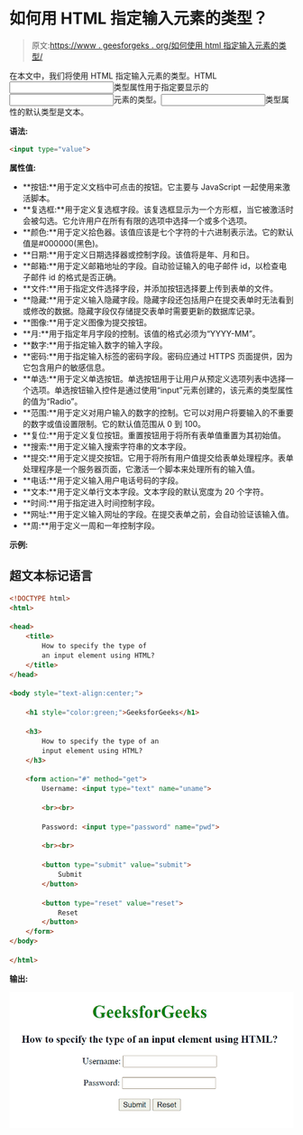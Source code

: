 # 如何用 HTML 指定输入元素的类型？

> 原文:[https://www . geesforgeks . org/如何使用 html 指定输入元素的类型/](https://www.geeksforgeeks.org/how-to-specify-the-type-of-an-input-element-using-html/)

在本文中，我们将使用 HTML 指定输入元素的类型。HTML <input>类型属性用于指定要显示的<input>元素的类型。<input>类型属性的默认类型是文本。

**语法:**

```html
<input type="value">
```

**属性值:**

*   **按钮:**用于定义文档中可点击的按钮。它主要与 JavaScript 一起使用来激活脚本。
*   **复选框:**用于定义复选框字段。该复选框显示为一个方形框，当它被激活时会被勾选。它允许用户在所有有限的选项中选择一个或多个选项。
*   **颜色:**用于定义拾色器。该值应该是七个字符的十六进制表示法。它的默认值是#000000(黑色)。
*   **日期:**用于定义日期选择器或控制字段。该值将是年、月和日。
*   **邮箱:**用于定义邮箱地址的字段。自动验证输入的电子邮件 id，以检查电子邮件 id 的格式是否正确。
*   **文件:**用于指定文件选择字段，并添加按钮选择要上传到表单的文件。
*   **隐藏:**用于定义输入隐藏字段。隐藏字段还包括用户在提交表单时无法看到或修改的数据。隐藏字段仅存储提交表单时需要更新的数据库记录。
*   **图像:**用于定义图像为提交按钮。
*   **月:**用于指定年月字段的控制。该值的格式必须为“YYYY-MM”。
*   **数字:**用于指定输入数字的输入字段。
*   **密码:**用于指定输入标签的密码字段。密码应通过 HTTPS 页面提供，因为它包含用户的敏感信息。
*   **单选:**用于定义单选按钮。单选按钮用于让用户从预定义选项列表中选择一个选项。单选按钮输入控件是通过使用“input”元素创建的，该元素的类型属性的值为“Radio”。
*   **范围:**用于定义对用户输入的数字的控制。它可以对用户将要输入的不重要的数字或值设置限制。它的默认值范围从 0 到 100。
*   **复位:**用于定义复位按钮。重置按钮用于将所有表单值重置为其初始值。
*   **搜索:**用于定义输入搜索字符串的文本字段。
*   **提交:**用于定义提交按钮。它用于将所有用户值提交给表单处理程序。表单处理程序是一个服务器页面，它激活一个脚本来处理所有的输入值。
*   **电话:**用于定义输入用户电话号码的字段。
*   **文本:**用于定义单行文本字段。文本字段的默认宽度为 20 个字符。
*   **时间:**用于指定进入时间控制字段。
*   **网址:**用于定义输入网址的字段。在提交表单之前，会自动验证该输入值。
*   **周:**用于定义一周和一年控制字段。

**示例:**

## 超文本标记语言

```html
<!DOCTYPE html>
<html>

<head>
    <title>
        How to specify the type of
        an input element using HTML?
    </title>
</head>

<body style="text-align:center;">

    <h1 style="color:green;">GeeksforGeeks</h1>

    <h3>
        How to specify the type of an
        input element using HTML?
    </h3>

    <form action="#" method="get">
        Username: <input type="text" name="uname">

        <br><br>

        Password: <input type="password" name="pwd">

        <br><br>

        <button type="submit" value="submit">
            Submit
        </button>

        <button type="reset" value="reset">
            Reset
        </button>
    </form>
</body>

</html>
```

**输出:**

![](img/8039106fedcfecdb59f742ea7ef01e2e.png)